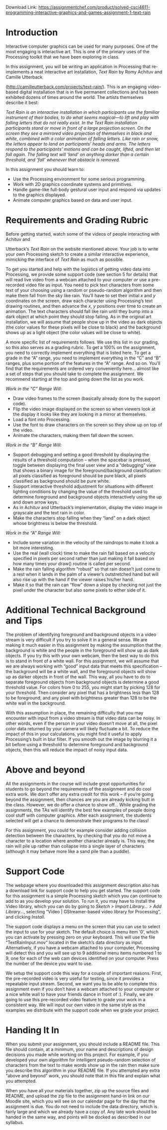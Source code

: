 Download Link: https://assignmentchef.com/product/solved-csci4611-programming-interactive-graphics-and-games-assignment-1-text-rain
<br>
<h1>Introduction</h1>

Interactive computer graphics can be used for many purposes. One of the most engaging is interactive art. This is one of the primary uses of the Processing toolkit that we have been exploring in class.

In this assignment, you will be writing an application in Processing that re-implements a neat interactive art installation, <em>Text Rain</em> by Romy Achituv and Camille Utterback

(<u>http://camilleutterback.com/projects/text-rain/</u>). This is an engaging video-based digital installation that is in five permanent collections and has been exhibited dozens of times around the world. The artists themselves describe it best:

<em>Text Rain is an interactive installation in which participants use the familiar instrument of their bodies, to do what seems magical—to lift and play with falling letters that do not really exist. In the Text Rain installation participants stand or move in front of a large projection screen. On the screen they see a mirrored video projection of themselves in black and white, combined with a color animation of falling letters. Like rain or snow, the letters appear to land on participants’ heads and arms. The letters respond to the participants’ motions and can be caught, lifted, and then let fall again. The falling text will ‘land’ on anything darker than a certain threshold, and ‘fall’ whenever that obstacle is removed. </em>

In this assignment you should learn to:

<ul>

 <li>Use the Processing environment for some serious programming.</li>

 <li>Work with 2D graphics coordinate systems and primitives.</li>

 <li>Handle game-like full-body gestural user input and respond via updates to the graphics displayed.</li>

 <li>Animate computer graphics based on data and user input.</li>

</ul>

<h1>Requirements and Grading Rubric</h1>

Before getting started, watch some of the videos of people interacting with Achituv and

Utterback’s <em>Text Rain</em> on the website mentioned above. Your job is to write your own Processing sketch to create a similar interactive experience, mimicking the interface of <em>Text Rain</em> as much as possible.

To get you started and help with the logistics of getting video data into Processing, we provide some support code (see section 5 for details) that will read live video from a webcam attached to your computer <em>or</em> use a pre-recorded video file as input. You need to pick text characters from some text of your choosing using a random or pseudo-random algorithm and then make them fall from the sky like rain. You’ll have to set their initial <em>x</em> and <em>y</em> coordinates on the screen, draw each character using Processing’s text drawing routines, and then advance the <em>x</em>, <em>y</em> positions over time to create an animation. The text characters should fall like rain until they bump into a dark object at which point they should stop falling. As in the original art installation, we will assume that people show up in the video as dark objects (the color values for these pixels will be close to black) and the background shows up as a light object (the color values will be close to white).

A more specific list of requirements follows. We use this list in our grading, so this also serves as a grading rubric. To get a 100% on the assignment, you need to correctly implement everything that is listed here. To get a grade in the “A” range, you need to implement everything in the “C” and “B” ranges, plus some portion of the features in the “A” range. And so on. You’ll find that the requirements are ordered very conveniently here… almost like a set of steps that you should take to complete the assignment. We recommend starting at the top and going down the list as you work.

<em>Work in the “C” Range Will: </em>

<ul>

 <li>Draw video frames to the screen (basically already done by the support code).</li>

 <li>Flip the video image displayed on the screen so when viewers look at the display it looks like they are looking in a mirror at themselves.</li>

 <li>Load a font into Processing.</li>

 <li>Use the font to draw characters on the screen so they show up on top of the video.</li>

 <li>Animate the characters, making them fall down the screen.</li>

</ul>

<em>Work in the “B” Range Will: </em>

<ul>

 <li>Support debugging and setting a good threshold by displaying the results of a threshold computation – when the spacebar is pressed, toggle between displaying the final user view and a “debugging” view that shows a binary image for the foreground/background classification: all pixels classified as foreground should be pure black, all pixels classified as background should be pure white.</li>

 <li>Support interactive threshold adjustment for situations with different lighting conditions by changing the value of the threshold used to determine foreground and background objects interactively using the up and down arrow keys.</li>

 <li>As in Achituv and Utterback’s implementation, display the video image in grayscale and the text rain in color.</li>

 <li>Make the characters stop falling when they “land” on a dark object whose brightness is below the threshold.</li>

</ul>

<em>Work in the “A” Range Will: </em>

<ul>

 <li>Include some variation in the velocity of the raindrops to make it look a bit more interesting.</li>

 <li>Use the real (wall clock) time to make the rain fall based on a velocity specified in pixels per second rather than just making it fall based on how many times your draw() routine is called per second.</li>

 <li>Make the rain falling algorithm “robust” so that rain doesn’t just come to a rest when it lands in the palm of a viewer’s outstretched hand but will also rise up with the hand if the viewer raises his/her hand.</li>

 <li>Make it so that the rain can “flow” down a slope by checking not just the pixel under the character but also some pixels to either side of it.</li>

</ul>

<h1>Additional Technical Background and Tips</h1>

The problem of identifying foreground and background objects in a video stream is very difficult if you try to solve it in a general sense. We are making it much easier in this assignment by making the assumption that the background is white and the people in the foreground will show up as dark objects. If you try this with your own webcam, then the best way to do this is to stand in front of a white wall. For this assignment, we will assume that we are always working with “good” input data that meets this specification – the background will be a white wall, and the foreground objects will show up as darker objects in front of the wall. This way, all you have to do to separate foreground objects from background objects is determine a good threshold value. For colors from 0 to 255, you might start by picking 128 for your threshold. Then consider any pixel that has a brightness less than 128 to be foreground, and any pixel with brightness greater than 128 to be the white wall in the background.

With this assumption in place, the remaining difficulty that you may encounter with input from a video stream is that video data can be noisy. In other words, even if the person in your video doesn’t move at all, the pixel color data returned by your camera will likely fluctuate a bit. To reduce the impact of this in your calculations, you might find it useful to apply Processing’s built in blur filter. If you smooth out the image by blurring it a bit before using a threshold to determine foreground and background objects, then this will reduce the impact of noisy input data.

<h1>Above and beyond</h1>

All the assignments in the course will include great opportunities for students to go beyond the requirements of the assignment and do cool extra work. We don’t offer any extra credit for this work – if you’re going beyond the assignment, then chances are you are already kicking butt in the class. However, we do offer a chance to show off… While grading the assignments, the TAs will identify the best few examples of people doing cool stuff with computer graphics. After each assignment, the students selected will get a chance to demonstrate their programs to the class!

For this assignment, you could for example consider adding collision detection between the characters, by checking that you do not move a character to a location where another character already is. This way, the rain will pile up rather than collapse into a single layer of characters (although it may behave more like a sand pile than a puddle).

<h1>Support Code</h1>

The webpage where you downloaded this assignment description also has a download link for support code to help you get started. The support code for this assignment is a simple Processing sketch which you can continue to add to as you develop your solution. To run it, you may have to install the Video library, which you can do by going to <em>Sketch &gt; Import Library… &gt; Add Library…</em>, selecting “Video | GStreamer-based video library for Processing”, and clicking <em>Install</em>.

The support code displays a menu on the screen that you can use to select the input to use for your sketch. The default choice is menu item ‘0’, which you can activate by pressing zero on your keyboard. This will use the file “TextRainInput.mov” located in the sketch’s data directory as input. Alternatively, if you have a webcam attached to your computer, Processing will detect this and you will see up to 9 additional menu items numbered 1 to 9, one for each of the web cam devices identified on your computer. Press the number of the device you want to use.

We setup the support code this way for a couple of important reasons. First, the pre-recorded video is very useful for testing, since it provides a repeatable input stream. Second, we want you to be able to complete this assignment even if you don’t have a webcam attached to your computer or a nice white wall to have your friends dance in front of :). Finally, we are going to use this pre-recorded video feature to grade your work in a consistent way. We will input our own video in the same style as the examples we distribute with the support code when we grade your project.

<h1>Handing It In</h1>

When you submit your assignment, you should include a README file. This file should contain, at a minimum, your name and descriptions of design decisions you made while working on this project. For example, if you developed your own algorithm for intelligent pseudo-random selection of characters from the text to make words show up in the rain then make sure you describe this algorithm in your README file. If you attempted any extra “above and beyond” work, you should note that in this file and explain what you attempted.

When you have all your materials together, zip up the source files and README, and upload the zip file to the assignment hand-in link on our Moodle site, which you will see on our calendar page for the day that the assignment is due. You do not need to include the data directory, which is fairly large and which we already have a copy of. Any late work should be handed in the same way, and points will be docked as described in our syllabus.